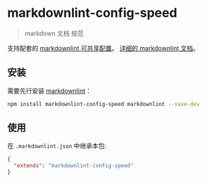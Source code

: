 # markdownlint-config-speed

> markdown 文档 规范

支持配套的 [markdownlint 可共享配置](https://www.npmjs.com/package/markdownlint#optionsconfig)。
[详细的 markdownlint 文档](https://github.com/DavidAnson/markdownlint)。

## 安装

需要先行安装 [markdownlint](https://www.npmjs.com/package/markdownlint)：

```bash
npm install markdownlint-config-speed markdownlint --save-dev
```

## 使用

在 `.markdownlint.json` 中继承本包:

```json
{
  "extends": "markdownlint-config-speed"
}
```
